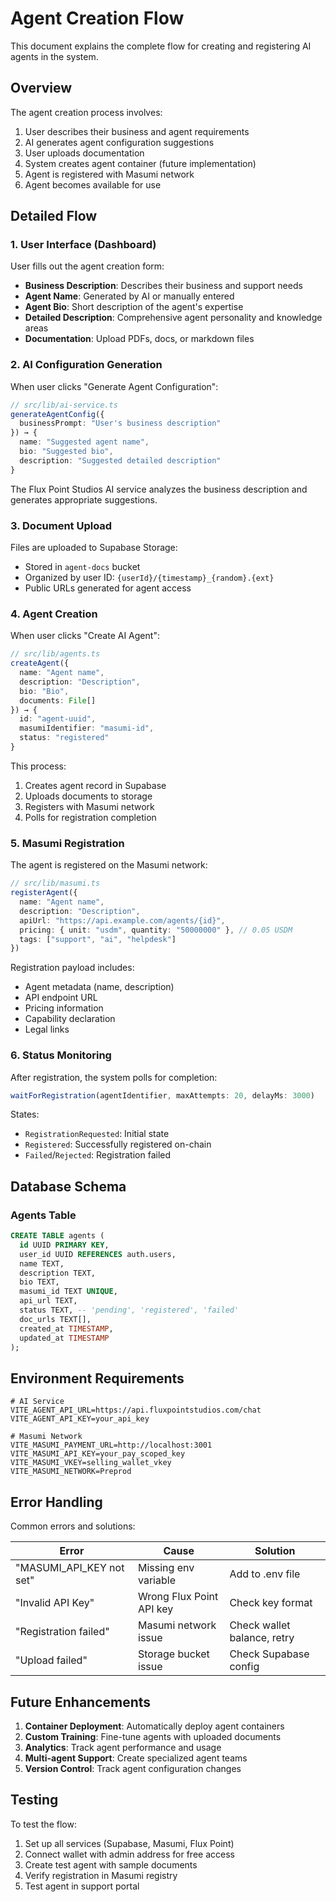 # Agent Creation Flow

This document explains the complete flow for creating and registering AI agents in the system.

## Overview

The agent creation process involves:
1. User describes their business and agent requirements
2. AI generates agent configuration suggestions
3. User uploads documentation
4. System creates agent container (future implementation)
5. Agent is registered with Masumi network
6. Agent becomes available for use

## Detailed Flow

### 1. User Interface (Dashboard)

User fills out the agent creation form:
- **Business Description**: Describes their business and support needs
- **Agent Name**: Generated by AI or manually entered
- **Agent Bio**: Short description of the agent's expertise
- **Detailed Description**: Comprehensive agent personality and knowledge areas
- **Documentation**: Upload PDFs, docs, or markdown files

### 2. AI Configuration Generation

When user clicks "Generate Agent Configuration":

```typescript
// src/lib/ai-service.ts
generateAgentConfig({
  businessPrompt: "User's business description"
}) → {
  name: "Suggested agent name",
  bio: "Suggested bio",
  description: "Suggested detailed description"
}
```

The Flux Point Studios AI service analyzes the business description and generates appropriate suggestions.

### 3. Document Upload

Files are uploaded to Supabase Storage:
- Stored in `agent-docs` bucket
- Organized by user ID: `{userId}/{timestamp}_{random}.{ext}`
- Public URLs generated for agent access

### 4. Agent Creation

When user clicks "Create AI Agent":

```typescript
// src/lib/agents.ts
createAgent({
  name: "Agent name",
  description: "Description",
  bio: "Bio",
  documents: File[]
}) → {
  id: "agent-uuid",
  masumiIdentifier: "masumi-id",
  status: "registered"
}
```

This process:
1. Creates agent record in Supabase
2. Uploads documents to storage
3. Registers with Masumi network
4. Polls for registration completion

### 5. Masumi Registration

The agent is registered on the Masumi network:

```typescript
// src/lib/masumi.ts
registerAgent({
  name: "Agent name",
  description: "Description",
  apiUrl: "https://api.example.com/agents/{id}",
  pricing: { unit: "usdm", quantity: "50000000" }, // 0.05 USDM
  tags: ["support", "ai", "helpdesk"]
})
```

Registration payload includes:
- Agent metadata (name, description)
- API endpoint URL
- Pricing information
- Capability declaration
- Legal links

### 6. Status Monitoring

After registration, the system polls for completion:

```typescript
waitForRegistration(agentIdentifier, maxAttempts: 20, delayMs: 3000)
```

States:
- `RegistrationRequested`: Initial state
- `Registered`: Successfully registered on-chain
- `Failed`/`Rejected`: Registration failed

## Database Schema

### Agents Table

```sql
CREATE TABLE agents (
  id UUID PRIMARY KEY,
  user_id UUID REFERENCES auth.users,
  name TEXT,
  description TEXT,
  bio TEXT,
  masumi_id TEXT UNIQUE,
  api_url TEXT,
  status TEXT, -- 'pending', 'registered', 'failed'
  doc_urls TEXT[],
  created_at TIMESTAMP,
  updated_at TIMESTAMP
);
```

## Environment Requirements

```env
# AI Service
VITE_AGENT_API_URL=https://api.fluxpointstudios.com/chat
VITE_AGENT_API_KEY=your_api_key

# Masumi Network
VITE_MASUMI_PAYMENT_URL=http://localhost:3001
VITE_MASUMI_API_KEY=your_pay_scoped_key
VITE_MASUMI_VKEY=selling_wallet_vkey
VITE_MASUMI_NETWORK=Preprod
```

## Error Handling

Common errors and solutions:

| Error | Cause | Solution |
|-------|-------|----------|
| "MASUMI_API_KEY not set" | Missing env variable | Add to .env file |
| "Invalid API Key" | Wrong Flux Point API key | Check key format |
| "Registration failed" | Masumi network issue | Check wallet balance, retry |
| "Upload failed" | Storage bucket issue | Check Supabase config |

## Future Enhancements

1. **Container Deployment**: Automatically deploy agent containers
2. **Custom Training**: Fine-tune agents with uploaded documents
3. **Analytics**: Track agent performance and usage
4. **Multi-agent Support**: Create specialized agent teams
5. **Version Control**: Track agent configuration changes

## Testing

To test the flow:
1. Set up all services (Supabase, Masumi, Flux Point)
2. Connect wallet with admin address for free access
3. Create test agent with sample documents
4. Verify registration in Masumi registry
5. Test agent in support portal 